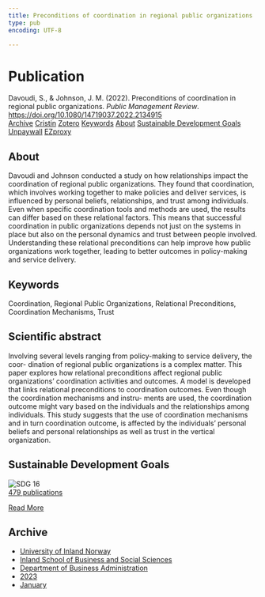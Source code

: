 ```yaml
---
title: Preconditions of coordination in regional public organizations
type: pub
encoding: UTF-8

---
```

<h1>Publication</h1>
<article id="csl-bib-container-J67IJK89" class="csl-bib-container">
  <div class="csl-bib-body"> <div class="csl-entry">Davoudi, S., &#38; Johnson, J. M. (2022). Preconditions of coordination in regional public organizations. <i>Public Management Review</i>. <a href="https://doi.org/10.1080/14719037.2022.2134915">https://doi.org/10.1080/14719037.2022.2134915</a></div> </div>
  <div class="csl-bib-buttons">
    <a href="#taxonomy-article-J67IJK89" alt="archive" class="csl-bib-button">Archive</a>
    <a href="https://app.cristin.no/results/show.jsf?id=2120788" alt="Cristin" class="csl-bib-button">Cristin</a>
    <a href="http://zotero.org/groups/5881554/items/J67IJK89" alt="Zotero" class="csl-bib-button">Zotero</a>
    <a href="#keywords-article-J67IJK89" alt="keywords" class="csl-bib-button">Keywords</a>
    <a href="#about-article-J67IJK89" alt="about_pub" class="csl-bib-button">About</a>
    <a href="#sdg-article-J67IJK89" alt="sdg" class="csl-bib-button">Sustainable Development Goals</a>
    <a href="https://doi.org/10.1080/14719037.2022.2134915" alt="Unpaywall" class="csl-bib-button">Unpaywall</a>
    <a href="https://doi.org/10.1080/14719037.2022.2134915" alt="EZproxy" class="csl-bib-button">EZproxy</a>
  </div>
  <div id="csl-bib-meta-container-J67IJK89"></div>
</article>
<div id="csl-bib-meta-J67IJK89" class="csl-bib-meta">
  <article id="about-article-J67IJK89" class="about_pub-article">
    <h1>About</h1>
    Davoudi and Johnson conducted a study on how relationships impact the coordination of regional public organizations. They found that coordination, which involves working together to make policies and deliver services, is influenced by personal beliefs, relationships, and trust among individuals. Even when specific coordination tools and methods are used, the results can differ based on these relational factors. This means that successful coordination in public organizations depends not just on the systems in place but also on the personal dynamics and trust between people involved. Understanding these relational preconditions can help improve how public organizations work together, leading to better outcomes in policy-making and service delivery.
  </article>
  <article id="keywords-article-J67IJK89" class="keywords-article">
    <h1>Keywords</h1>
    Coordination, Regional Public Organizations, Relational Preconditions, Coordination Mechanisms, Trust
  </article>
  <article id="abstract-article-J67IJK89" class="abstract-article">
    <h1>Scientific abstract</h1>
    Involving several levels ranging from policy-making to service delivery, the coor- dination of regional public organizations is a complex matter. This paper explores how relational preconditions affect regional public organizations’ coordination activities and outcomes. A model is developed that links relational preconditions to coordination outcomes. Even though the coordination mechanisms and instru- ments are used, the coordination outcome might vary based on the individuals and the relationships among individuals. This study suggests that the use of coordination mechanisms and in turn coordination outcome, is affected by the individuals’ personal beliefs and personal relationships as well as trust in the vertical organization.
  </article>
  <article id="sdg-article-J67IJK89" class="sdg-article">
    <h1>Sustainable Development Goals</h1>
    <div class="sdg-container"><div id="sdg16" class="sdg">
        <img src="{{< params subfolder >}}images/sdg/sdg16_en.png" class="image" alt="SDG 16">
        <div class="sdg-overlay">
          <a href="/en/archive/?key=?sdg=16#archive" class="sdg-publication-count"><span>479</span> publications</a>
          <p><a href="https://sdgs.un.org/goals/goal16" class="sdg-read-more">Read More</a></p>
        </div>
      </div></div>
  </article>
  <article id="taxonomy-article-J67IJK89" class="taxonomy-article">
    <h1>Archive</h1>
    <ul>
      <li>
        <a href="/en/archive/?key=3DCRN523">University of Inland Norway</a>
      </li>
      <li>
        <a href="/en/archive/?key=DU8Q9LN9">Inland School of Business and Social Sciences</a>
      </li>
      <li>
        <a href="/en/archive/?key=3IQA89I8">Department of Business Administration</a>
      </li>
      <li>
        <a href="/en/archive/?key=RD9NIUZB">2023</a>
      </li>
      <li>
        <a href="/en/archive/?key=L5B2UPB3">January</a>
      </li>
    </ul>
  </article>
</div>
